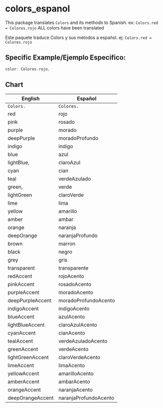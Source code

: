 # colors_espanol

This package translates ```Colors``` and its methods to Spanish.
ex: ```Colors.red = Colores.rojo```
ALL colors have been translated


Este paquete traduce Colors y sus metodos a español.
ej: ```Colors.red = Colores.rojo```

## Specific Example/Ejemplo Especifico:

```dart 
color: Colores.rojo,
```

##                               Chart
English | Español       
--- | --- |                 
```Colors.```| ```Colores.``` 
red | rojo | 
pink | rosado | 
purple | morado | 
deepPurple | moradoProfundo | 
indigo | indigo | 
blue | azul | 
lightBlue, | claroAzul | 
cyan | cian | 
teal | verdeAzulado | 
green, | verde | 
lightGreen | claroVerde | 
lime | lima | 
yellow | amarillo | 
amber | ambar | 
orange | naranja | 
deepOrange| naranjaProfundo | sdsdsdsdsdsdds
brown | marron | 
black | negro | 
grey | gris | 
transparent | transparente | 
redAccent | rojoAcento |
pinkAccent | rosadoAcento |
 purpleAccent|  moradoAcento |
 deepPurpleAccent| moradoProfundoAcento |
 indigoAccent| indigoAcento |
 blueAccent| azulAcento |
 lightBlueAccent| claroAzulAcento
 cyanAccent| cianAcento |
 tealAccent| verdeAzuladoAcento|
 greenAccent| verdeAcento|
 lightGreenAccent| claroVerdeAcento|
 limeAccent| limaAcento|
 yellowAccent| amarilloAcento|
 amberAccent| ambarAcento|
 orangeAccent| naranjaAcento|
 deepOrangeAccent| naranjaProfundoAcento|

<!-- - [Lab: Write your first Flutter app](https://flutter.dev/docs/get-started/codelab) -->


